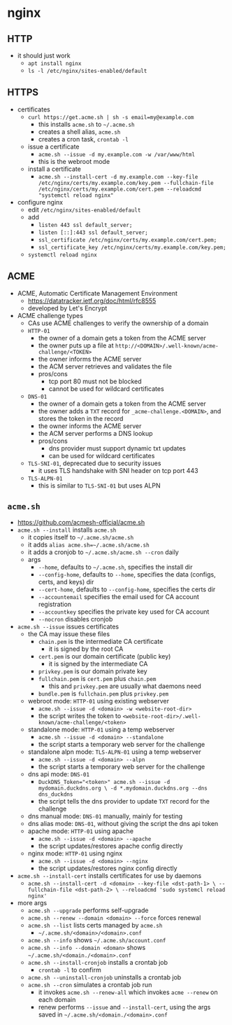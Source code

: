 nginx
=====

## HTTP

- it should just work
  - `apt install nginx`
  - `ls -l /etc/nginx/sites-enabled/default`

## HTTPS

- certificates
  - `curl https://get.acme.sh | sh -s email=my@example.com`
    - this installs `acme.sh` to `~/.acme.sh`
    - creates a shell alias, `acme.sh`
    - creates a cron task, `crontab -l`
  - issue a certificate
    - `acme.sh --issue -d my.example.com -w /var/www/html`
    - this is the webroot mode
  - install a certificate
    - `acme.sh --install-cert -d my.example.com
         --key-file /etc/nginx/certs/my.example.com/key.pem
         --fullchain-file /etc/nginx/certs/my.example.com/cert.pem
         --reloadcmd "systemctl reload nginx"`
- configure nginx
  - edit `/etc/nginx/sites-enabled/default`
  - add
    - `listen 443 ssl default_server;`
    - `listen [::]:443 ssl default_server;`
    - `ssl_certificate /etc/nginx/certs/my.example.com/cert.pem;`
    - `ssl_certificate_key /etc/nginx/certs/my.example.com/key.pem;`
  - `systemctl reload nginx`

## ACME

- ACME, Automatic Certificate Management Environment
  - <https://datatracker.ietf.org/doc/html/rfc8555>
  - developed by Let's Encrypt
- ACME challenge types
  - CAs use ACME challenges to verify the ownership of a domain
  - `HTTP-01`
    - the owner of a domain gets a token from the ACME server
    - the owner puts up a file at
      `http://<DOMAIN>/.well-known/acme-challenge/<TOKEN>`
    - the owner informs the ACME server
    - the ACM server retrieves and validates the file
    - pros/cons
      - tcp port 80 must not be blocked
      - cannot be used for wildcard certificates
  - `DNS-01`
    - the owner of a domain gets a token from the ACME server
    - the owner adds a `TXT` record for `_acme-challenge.<DOMAIN>`, and stores
      the token in the record
    - the owner informs the ACME server
    - the ACM server performs a DNS lookup
    - pros/cons
      - dns provider must support dynamic txt updates
      - can be used for wildcard certificates
  - `TLS-SNI-01`, deprecated due to security issues
    - it uses TLS handshake with SNI header on tcp port 443
  - `TLS-ALPN-01`
    - this is similar to `TLS-SNI-01` but uses ALPN

## `acme.sh`

- <https://github.com/acmesh-official/acme.sh>
- `acme.sh --install` installs `acme.sh`
  - it copies itself to `~/.acme.sh/acme.sh`
  - it adds `alias acme.sh=~/.acme.sh/acme.sh`
  - it adds a cronjob to `~/.acme.sh/acme.sh --cron` daily
  - args
    - `--home`, defaults to `~/.acme.sh`, specifies the install dir
    - `--config-home`, defaults to `--home`, specifies the data (configs,
      certs, and keys) dir
    - `--cert-home`, defaults to `--config-home`, specifies the certs dir
    - `--accountemail` specifies the email used for CA account registration
    - `--accountkey` specifies the private key used for CA account
    - `--nocron` disables cronjob
- `acme.sh --issue` issues certificates
  - the CA may issue these files
    - `chain.pem` is the intermediate CA certificate
      - it is signed by the root CA
    - `cert.pem` is our domain certificate (public key)
      - it is signed by the intermediate CA
    - `privkey.pem` is our domain private key
    - `fullchain.pem` is `cert.pem` plus `chain.pem`
      - this and `privkey.pem` are usually what daemons need
    - `bundle.pem` is `fullchain.pem` plus `privkey.pem`
  - webroot mode: `HTTP-01` using existing webserver
    - `acme.sh --issue -d <domain> -w <website-root-dir>`
    - the script writes the token to
      `<website-root-dir>/.well-known/acme-challenge/<token>`
  - standalone mode: `HTTP-01` using a temp webserver
    - `acme.sh --issue -d <domain> --standalone`
    - the script starts a temporary web server for the challenge
  - standalone alpn mode: `TLS-ALPN-01` using a temp webserver
    - `acme.sh --issue -d <domain> --alpn`
    - the script starts a temporary web server for the challenge
  - dns api mode: `DNS-01`
    - `DuckDNS_Token="<token>" acme.sh --issue -d mydomain.duckdns.org \
                                 -d *.mydomain.duckdns.org --dns dns_duckdns`
    - the script tells the dns provider to update `TXT` record for the
      challenge
  - dns manual mode: `DNS-01` manually, mainly for testing
  - dns alias mode: `DNS-01`, without giving the script the dns api token
  - apache mode: `HTTP-01` using apache
    - `acme.sh --issue -d <domain> --apache`
    - the script updates/restores apache config directly
  - nginx mode: `HTTP-01` using nginx
    - `acme.sh --issue -d <domain> --nginx`
    - the script updates/restores nginx config directly
- `acme.sh --install-cert` installs certificates for use by daemons
  - `acme.sh --install-cert -d <domain> --key-file <dst-path-1> \
             --fullchain-file <dst-path-2> \
             --reloadcmd 'sudo systemcl reload nginx'`
- more args
  - `acme.sh --upgrade` performs self-upgrade
  - `acme.sh --renew --domain <domain> --force` forces renewal
  - `acme.sh --list` lists certs managed by `acme.sh`
    - `~/.acme.sh/<domain>/<domain>.conf`
  - `acme.sh --info` shows `~/.acme.sh/account.conf`
  - `acme.sh --info --domain <doman>` shows `~/.acme.sh/<domain./<domain>.conf`
  - `acme.sh --install-cronjob` installs a crontab job
    - `crontab -l` to confirm
  - `acme.sh --uninstall-cronjob` uninstalls a crontab job
  - `acme.sh --cron` simulates a crontab job run
    - it invokes `acme.sh --renew-all` which invokes `acme --renew` on each
      domain
    - renew performs `--issue` and `--install-cert`, using the args saved in
      `~/.acme.sh/<domain./<domain>.conf`
